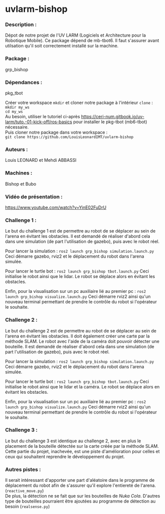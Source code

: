 # uvlarm-bishop

### Description :
Dépot de notre projet de l'UV LARM (Logiciels et Architecture pour la Robotique Mobile). Ce package dépend de mb-tbot6. Il faut s'assurer avant utilsation qu'il soit correctement installé sur la machine.

### Package :
grp_bishop

### Dépendances :
pkg_tbot

Créer votre workspace `mkdir` et cloner notre package à l'intérieur `clone` :  
`mkdir my_ws`  
`cd my_ws`  
Au besoin, utiliser le tutoriel ci-après https://ceri-num.gitbook.io/uv-larm/tuto.-01-kick-off/ros-basics pour installer le pkg-tbot (mb6-tbot) nécessaire.  
Puis cloner notre package dans votre workspace :  
`git clone https://github.com/LouisLeonardIMT/uvlarm-bishop`

### Auteurs :
Louis LEONARD et Mehdi ABBASSI

### Machines : 
Bishop et Bubo

### Vidéo de présentation :
https://www.youtube.com/watch?v=YinE02FuDrU

### Challenge 1 :
Le but du challenge 1 est de permettre au robot de se déplacer au sein de l'arena en évitant les obstacles. Il est demandé de réaliser d'abord cela dans une simulation (de part l'utilisation de gazebo), puis avec le robot réel.

Pour lancer la simulation :
`ros2 launch grp_bishop simulation.launch.py`
Ceci démarre gazebo, rviz2 et le déplacement du robot dans l'arena simulée.

Pour lancer le turtle bot :
`ros2 launch grp_bishop tbot.launch.py`
Ceci initialise le robot ainsi que le lidar. Le robot se déplace alors en évitant les obstacles.

Enfin, pour la visualisation sur un pc auxiliaire lié au premier pc : 
`ros2 launch grp_bishop visualize.launch.py`
Ceci démarre rviz2 ainsi qu'un nouveau terminal permettant de prendre le contrôle du robot si l'opérateur le souhaite.

### Challenge 2 :
Le but du challenge 2 est de permettre au robot de se déplacer au sein de l'arena en évitant les obstacles. Il doit également créer une carte par la méthode SLAM. Le robot avec l'aide de la caméra doit pouvoir détecter une bouteille. Il est demandé de réaliser d'abord cela dans une simulation (de part l'utilisation de gazebo), puis avec le robot réel.

Pour lancer la simulation :
`ros2 launch grp_bishop simulation.launch.py`
Ceci démarre gazebo, rviz2 et le déplacement du robot dans l'arena simulée.

Pour lancer le turtle bot :
`ros2 launch grp_bishop tbot.launch.py`
Ceci initialise le robot ainsi que le lidar et la caméra. Le robot se déplace alors en évitant les obstacles.

Enfin, pour la visualisation sur un pc auxiliaire lié au premier pc : 
`ros2 launch grp_bishop visualize.launch.py`
Ceci démarre rviz2 ainsi qu'un nouveau terminal permettant de prendre le contrôle du robot si l'opérateur le souhaite.

### Challenge 3 :
Le but du challenge 3 est identique au challenge 2, avec en plus le placement de la bouteille détectée sur la carte créée par la méthode SLAM.  
Cette partie du projet, inachevée, est une piste d'amélioration pour celles et ceux qui souhaitent reprendre le développement du projet.

### Autres pistes :
Il serait intéressant d'apporter une part d'aléatoire dans le programme de déplacement du robot afin de s'assurer qu'il explore l'entiereté de l'arena. (`reactive_move.py`)  
De plus, la détection ne se fait que sur les bouteilles de _Nuka Cola_. D'autres type de bouteilles pourraient être ajoutées au programme de détection au besoin (`realsense.py`)
